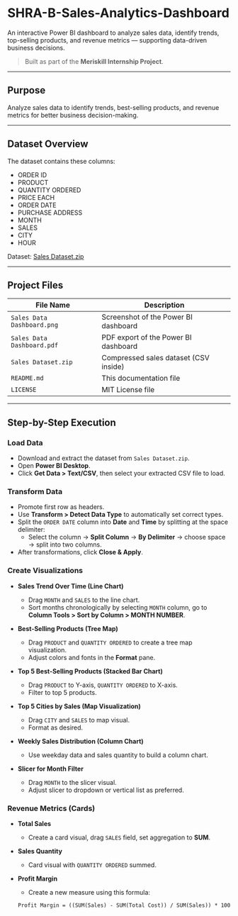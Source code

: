 # SHRA-B-Sales-Analytics-Dashboard
An interactive Power BI dashboard to analyze sales data, identify trends, top-selling products, and revenue metrics — supporting data-driven business decisions.  
> Built as part of the **Meriskill Internship Project**.

---

## Purpose
Analyze sales data to identify trends, best-selling products, and revenue metrics for better business decision-making.

---

## Dataset Overview

The dataset contains these columns:

- ORDER ID  
- PRODUCT  
- QUANTITY ORDERED  
- PRICE EACH  
- ORDER DATE  
- PURCHASE ADDRESS  
- MONTH  
- SALES  
- CITY  
- HOUR  

 Dataset: [Sales Dataset.zip](./Sales%20Dataset.zip)

---

## Project Files

| File Name                  | Description                                  |
|----------------------------|----------------------------------------------|
| `Sales Data Dashboard.png` | Screenshot of the Power BI dashboard          |
| `Sales Data Dashboard.pdf` | PDF export of the Power BI dashboard          |
| `Sales Dataset.zip`        | Compressed sales dataset (CSV inside)         |
| `README.md`                | This documentation file                        |
| `LICENSE`                  | MIT License file                              |

---

##  Step-by-Step Execution

###  Load Data  
- Download and extract the dataset from `Sales Dataset.zip`.  
- Open **Power BI Desktop**.  
- Click **Get Data > Text/CSV**, then select your extracted CSV file to load.

###  Transform Data  
- Promote first row as headers.  
- Use **Transform > Detect Data Type** to automatically set correct types.  
- Split the `ORDER DATE` column into **Date** and **Time** by splitting at the space delimiter:  
  - Select the column → **Split Column** → **By Delimiter** → choose space → split into two columns.  
- After transformations, click **Close & Apply**.

### Create Visualizations  

- **Sales Trend Over Time (Line Chart)**  
  - Drag `MONTH` and `SALES` to the line chart.  
  - Sort months chronologically by selecting `MONTH` column, go to **Column Tools > Sort by Column > MONTH NUMBER**.

- **Best-Selling Products (Tree Map)**  
  - Drag `PRODUCT` and `QUANTITY ORDERED` to create a tree map visualization.  
  - Adjust colors and fonts in the **Format** pane.

- **Top 5 Best-Selling Products (Stacked Bar Chart)**  
  - Drag `PRODUCT` to Y-axis, `QUANTITY ORDERED` to X-axis.  
  - Filter to top 5 products.

- **Top 5 Cities by Sales (Map Visualization)**  
  - Drag `CITY` and `SALES` to map visual.  
  - Format as desired.

- **Weekly Sales Distribution (Column Chart)**  
  - Use weekday data and sales quantity to build a column chart.

- **Slicer for Month Filter**  
  - Drag `MONTH` to the slicer visual.  
  - Adjust slicer to dropdown or vertical list as preferred.

### Revenue Metrics (Cards)

- **Total Sales**  
  - Create a card visual, drag `SALES` field, set aggregation to **SUM**.

- **Sales Quantity**  
  - Card visual with `QUANTITY ORDERED` summed.

- **Profit Margin**  
  - Create a new measure using this formula:

  ```DAX
  Profit Margin = ((SUM(Sales) - SUM(Total Cost)) / SUM(Sales)) * 100
